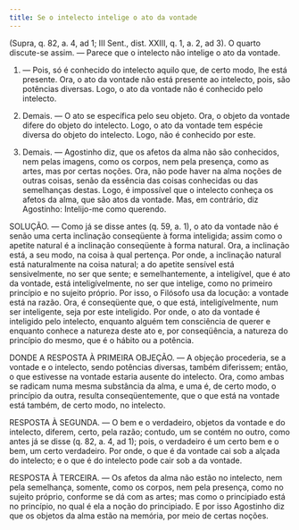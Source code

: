 ```yaml
---
title: Se o intelecto intelige o ato da vontade
---
```


(Supra, q. 82, a. 4, ad 1; III Sent., dist. XXIII, q. 1, a. 2, ad 3).
  O quarto discute-se assim. ― Parece que o intelecto não intelige o ato da vontade.  

1. ― Pois, só é conhecido do intelecto aquilo que, de certo modo, lhe está presente. Ora, o ato da vontade não está presente ao intelecto, pois, são potências diversas. Logo, o ato da vontade não é conhecido pelo intelecto.  

2. Demais. ― O ato se específica pelo seu objeto. Ora, o objeto da vontade difere do objeto do intelecto. Logo, o ato da vontade tem espécie diversa do objeto do intelecto. Logo, não é conhecido por este.  

3. Demais. ― Agostinho diz, que os afetos da alma não são conhecidos, nem pelas imagens, como os corpos, nem pela presença, como as artes, mas por certas noções. Ora, não pode haver na alma noções de outras coisas, senão da essência das coisas conhecidas ou das semelhanças destas. Logo, é impossível que o intelecto conheça os afetos da alma, que são atos da vontade.  Mas, em contrário, diz Agostinho: Intelijo-me como querendo.  

SOLUÇÃO. ― Como já se disse antes (q. 59, a. 1), o ato da vontade não é senão uma certa inclinação conseqüente à forma inteligida; assim como o apetite natural é a inclinação conseqüente à forma natural. Ora, a inclinação está, a seu modo, na coisa à qual pertença. Por onde, a inclinação natural está naturalmente na coisa natural; a do apetite sensível está sensivelmente, no ser que sente; e semelhantemente, a inteligível, que é ato da vontade, está inteligívelmente, no ser que intelige, como no primeiro princípio e no sujeito próprio. Por isso, o Filósofo usa da locução: a vontade está na razão. Ora, é conseqüente que, o que está, inteligívelmente, num ser inteligente, seja por este inteligido. Por onde, o ato da vontade é inteligido pelo intelecto, enquanto alguém tem consciência de querer e enquanto conhece a natureza deste ato e, por conseqüência, a natureza do princípio do mesmo, que é o hábito ou a potência.  

DONDE A RESPOSTA À PRIMEIRA OBJEÇÃO. ― A objeção procederia, se a vontade e o intelecto, sendo potências diversas, também diferissem; então, o que estivesse na vontade estaria ausente do intelecto. Ora, como ambas se radicam numa mesma substância da alma, e uma é, de certo modo, o princípio da outra, resulta conseqüentemente, que o que está na vontade está também, de certo modo, no intelecto.  

RESPOSTA À SEGUNDA. ― O bem e o verdadeiro, objetos da vontade e do intelecto, diferem, certo, pela razão; contudo, um se contém no outro, como antes já se disse (q. 82, a. 4, ad 1); pois, o verdadeiro é um certo bem e o bem, um certo verdadeiro. Por onde, o que é da vontade cai sob a alçada do intelecto; e o que é do intelecto pode cair sob a da vontade. 

RESPOSTA À TERCEIRA. ― Os afetos da alma não estão no intelecto, nem pela semelhança, somente, como os corpos, nem pela presença, como no sujeito próprio, conforme se dá com as artes; mas como o principiado está no princípio, no qual é ela a noção do principiado. E por isso Agostinho diz que os objetos da alma estão na memória, por meio de certas noções.